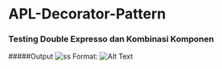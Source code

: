 # APL-Decorator-Pattern

### Testing Double Expresso dan Kombinasi Komponen

#####Output
![ss](/APL/Screenshot_23.png.png)
Format: ![Alt Text](url)
